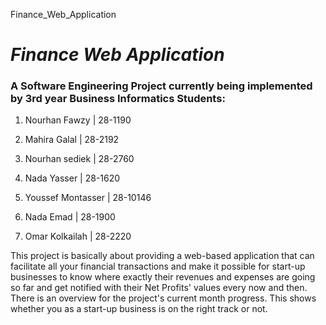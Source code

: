 Finance_Web_Application


# **_Finance Web Application_**

### A Software Engineering Project currently being implemented by 3rd year Business Informatics Students:

1. Nourhan Fawzy     | 28-1190    

2. Mahira Galal      | 28-2192    

3. Nourhan sediek    | 28-2760    

4. Nada Yasser       | 28-1620    

5. Youssef Montasser | 28-10146   

6. Nada Emad         | 28-1900    

7. Omar Kolkailah    | 28-2220   


This project is basically about providing a web-based application that can facilitate all your financial transactions and make it possible for start-up businesses to know where exactly their revenues and expenses are going so far and get notified with their Net Profits' values every now and then. There is an overview for the project's current month progress. This shows whether you as a start-up business is on the right track or not.
